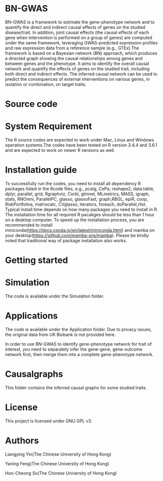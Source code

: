 # BN-GWAS
BN-GWAS is a framework to estimate the gene-phenotype network and to quantify the direct and indirect causal effects of genes on the studied disease/trait. In addition, joint causal effects (the causal effects of each gene when intervention is performed on a group of genes) are computed under the same framework, leveraging GWAS-predicted expression profiles and raw expression data from a reference sample (e.g., GTEx).The framework is based on a Bayesian network (BN) approach, which produces a directed graph showing the causal relationships among genes and between genes and the phenotype. It aims to identify the overall causal network and quantify the effects of genes on the studied trait, including both direct and indirect effects. The inferred causal network can be used to predict the consequences of external interventions on various genes, in isolation or combination, on target traits. 

# Source code
# System Requirement
The R source codes are expected to work under Mac, Linux and Windows operation systems.The codes have been tested on R version 3.4.4 and 3.6.1 and are expected to work on newer R versions as well. 
# Installation guide
To successfully run the codes, you need to install all dependency R packages listed in the Rcode files, e.g., pcalg, CePa, reshape2, data.table, dplyr, parallel, grid, Rgraphviz, Corbi, glmnet, MLmetrics, MASS, igraph, stats, RNOmni, ParallelPC, glasso, glassoFast, graph,RBGL, epiR, coop, RiskPortfolios, matrixcalc, CVglasso, iterators, foreach, doParallel,rlist. Typical install time depends on how many packages you need to install in R. The installation time for all required R pacakges should be less than 1 hour on a desktop computer. To speed up the installation process, you are recommended to install miniconda(https://docs.conda.io/en/latest/miniconda.html) and mamba on your desktop(https://github.com/mamba-org/mamba). Please be kindly noted that traditional way of package installation also works.

# Getting started 
# Simulation
The code is available under the Simulation folder. 

# Applications
The code is available under the Application folder. Due to privacy issues, the original data from UK Biobank is not provided here.

In order to use BN-GWAS to identify gene-phenotype network for trait of interest, you need to separately infer the gene-gene, gene-outcome network first, then merge them into a complete gene-phenotype network.

# Causalgraphs
This folder contains the inferred causal graphs for some studied traits.

# License
This project is licensed under GNU GPL v3.

# Authors
Liangying Yin(The Chinese University of Hong Kong)

Yaning Feng(The Chinese University of Hong Kong)

Hon-Cheong So(The Chinese University of Hong Kong)
